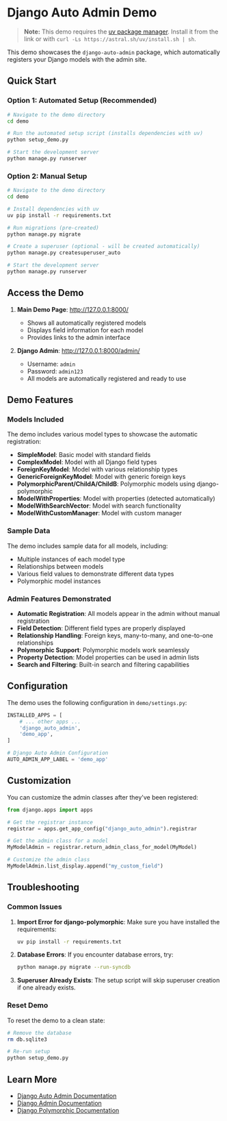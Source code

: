# Django Auto Admin Demo

> **Note:** This demo requires the [uv package manager](https://github.com/astral-sh/uv). Install it from the link or with `curl -Ls https://astral.sh/uv/install.sh | sh`.

This demo showcases the `django-auto-admin` package, which automatically registers your Django models with the admin site.

## Quick Start

### Option 1: Automated Setup (Recommended)

```bash
# Navigate to the demo directory
cd demo

# Run the automated setup script (installs dependencies with uv)
python setup_demo.py

# Start the development server
python manage.py runserver
```

### Option 2: Manual Setup

```bash
# Navigate to the demo directory
cd demo

# Install dependencies with uv
uv pip install -r requirements.txt

# Run migrations (pre-created)
python manage.py migrate

# Create a superuser (optional - will be created automatically)
python manage.py createsuperuser_auto

# Start the development server
python manage.py runserver
```

## Access the Demo

1. **Main Demo Page**: http://127.0.0.1:8000/
   - Shows all automatically registered models
   - Displays field information for each model
   - Provides links to the admin interface

2. **Django Admin**: http://127.0.0.1:8000/admin/
   - Username: `admin`
   - Password: `admin123`
   - All models are automatically registered and ready to use

## Demo Features

### Models Included

The demo includes various model types to showcase the automatic registration:

- **SimpleModel**: Basic model with standard fields
- **ComplexModel**: Model with all Django field types
- **ForeignKeyModel**: Model with various relationship types
- **GenericForeignKeyModel**: Model with generic foreign keys
- **PolymorphicParent/ChildA/ChildB**: Polymorphic models using django-polymorphic
- **ModelWithProperties**: Model with properties (detected automatically)
- **ModelWithSearchVector**: Model with search functionality
- **ModelWithCustomManager**: Model with custom manager

### Sample Data

The demo includes sample data for all models, including:
- Multiple instances of each model type
- Relationships between models
- Various field values to demonstrate different data types
- Polymorphic model instances

### Admin Features Demonstrated

- **Automatic Registration**: All models appear in the admin without manual registration
- **Field Detection**: Different field types are properly displayed
- **Relationship Handling**: Foreign keys, many-to-many, and one-to-one relationships
- **Polymorphic Support**: Polymorphic models work seamlessly
- **Property Detection**: Model properties can be used in admin lists
- **Search and Filtering**: Built-in search and filtering capabilities

## Configuration

The demo uses the following configuration in `demo/settings.py`:

```python
INSTALLED_APPS = [
    # ... other apps ...
    'django_auto_admin',
    'demo_app',
]

# Django Auto Admin Configuration
AUTO_ADMIN_APP_LABEL = 'demo_app'
```

## Customization

You can customize the admin classes after they've been registered:

```python
from django.apps import apps

# Get the registrar instance
registrar = apps.get_app_config("django_auto_admin").registrar

# Get the admin class for a model
MyModelAdmin = registrar.return_admin_class_for_model(MyModel)

# Customize the admin class
MyModelAdmin.list_display.append("my_custom_field")
```

## Troubleshooting

### Common Issues

1. **Import Error for django-polymorphic**: Make sure you have installed the requirements:
   ```bash
   uv pip install -r requirements.txt
   ```

2. **Database Errors**: If you encounter database errors, try:
   ```bash
   python manage.py migrate --run-syncdb
   ```

3. **Superuser Already Exists**: The setup script will skip superuser creation if one already exists.

### Reset Demo

To reset the demo to a clean state:

```bash
# Remove the database
rm db.sqlite3

# Re-run setup
python setup_demo.py
```

## Learn More

- [Django Auto Admin Documentation](../README.md)
- [Django Admin Documentation](https://docs.djangoproject.com/en/stable/ref/contrib/admin/)
- [Django Polymorphic Documentation](https://django-polymorphic.readthedocs.io/) 